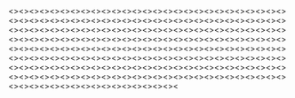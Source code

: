 <><><><><><><><><><><><><><><><><><><><><><><><><><><><><><><><><><><><><><><><><><><><><><><><><><><><><><><><><><><><><><><><><><><><><><><><><><><><><><><><><><><><><><><><><><><><><><><><><><><><><><><><><><><><><><><><><><><><><><><><><><><><><><><><><><><><><><><><><><><><><><><><><><><><><><><><><><><><><><><><><><><><><><><><><><><><><><><><><><><><><><><><><><><><><><><><><><><><><><><><><><><><><><><><><><><><><><><><><><><><><><><><><><><><><><><><><
